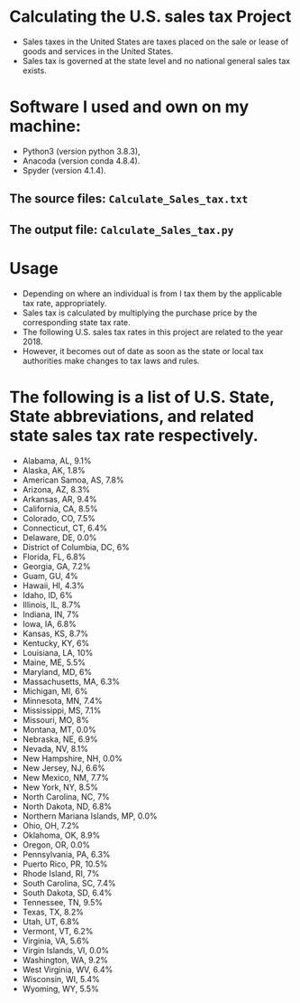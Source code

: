 # Calculating **the U.S. sales tax** Project
- Sales taxes in the United States are taxes placed on the sale or lease of goods and services in the United States.
- Sales tax is governed at the state level and no national general sales tax exists.

# **Software** I used and own on my machine:
- Python3 (version python 3.8.3),
- Anacoda (version conda 4.8.4).
- Spyder (version 4.1.4).

## The source files: `Calculate_Sales_tax.txt`
## The output file: `Calculate_Sales_tax.py`

# Usage
- Depending on where an individual is from I tax them by the applicable tax rate, appropriately.
- Sales tax is calculated by multiplying the purchase price by the corresponding state tax rate.
- The following U.S. sales tax rates in this project are related to the year 2018.
- However, it becomes out of date as soon as the state or local tax authorities make changes to tax laws and rules.

# The following is a list of U.S. State, State abbreviations, and related state sales tax rate respectively.
- Alabama, AL, 9.1%
- Alaska, AK, 1.8%
- American Samoa, AS, 7.8%
- Arizona, AZ, 8.3%
- Arkansas, AR, 9.4%
- California, CA, 8.5%
- Colorado, CO, 7.5%
- Connecticut, CT, 6.4%
- Delaware, DE, 0.0%
- District of Columbia, DC, 6%
- Florida, FL, 6.8%
- Georgia, GA, 7.2%
- Guam, GU, 4%
- Hawaii, HI, 4.3%
- Idaho, ID, 6%
- Illinois, IL, 8.7%
- Indiana, IN, 7%
- Iowa, IA, 6.8%
- Kansas, KS, 8.7%
- Kentucky, KY, 6%
- Louisiana, LA, 10%
- Maine, ME, 5.5%
- Maryland, MD, 6%
- Massachusetts, MA, 6.3%
- Michigan, MI, 6%
- Minnesota, MN, 7.4%
- Mississippi, MS, 7.1%
- Missouri, MO, 8%
- Montana, MT, 0.0%
- Nebraska, NE, 6.9%
- Nevada, NV, 8.1%
- New Hampshire, NH, 0.0%
- New Jersey, NJ, 6.6%
- New Mexico, NM, 7.7%
- New York, NY, 8.5%
- North Carolina, NC, 7%
- North Dakota, ND, 6.8%
- Northern Mariana Islands, MP, 0.0%
- Ohio, OH, 7.2%
- Oklahoma, OK, 8.9%
- Oregon, OR, 0.0%
- Pennsylvania, PA, 6.3%
- Puerto Rico, PR, 10.5%
- Rhode Island, RI, 7%
- South Carolina, SC, 7.4%
- South Dakota, SD, 6.4%
- Tennessee, TN, 9.5%
- Texas, TX, 8.2%
- Utah, UT, 6.8%
- Vermont, VT, 6.2%
- Virginia, VA, 5.6%
- Virgin Islands, VI, 0.0%
- Washington, WA, 9.2%
- West Virginia, WV, 6.4%
- Wisconsin, WI, 5.4%
- Wyoming, WY, 5.5%

